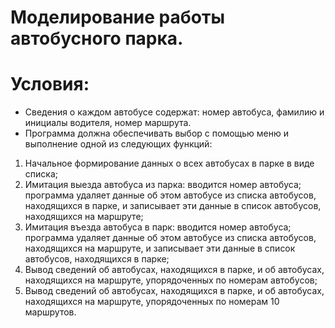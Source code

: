 # Моделирование работы автобусного парка.
# Условия:
-  Сведения о каждом автобусе содержат: номер автобуса, фамилию и инициалы водителя, номер маршрута. 
-  Программа должна обеспечивать выбор с помощью меню и выполнение одной из следующих функций:
  1)	Начальное формирование данных о всех автобусах в парке в виде списка; 
  2)	Имитация выезда автобуса из парка: вводится номер автобуса; программа удаляет данные об этом автобусе из списка автобусов, находящихся в парке, и записывает эти данные в список автобусов, находящихся на маршруте;
  3)	Имитация въезда автобуса в парк: вводится номер автобуса; программа удаляет данные об этом автобусе из списка автобусов, находящихся на маршруте, и записывает эти данные в список автобусов, находящихся в парке;
  4)	Вывод сведений об автобусах, находящихся в парке, и об автобусах, находящихся на маршруте, упорядоченных по номерам автобусов;
  5)	Вывод сведений об автобусах, находящихся в парке, и об автобусах, находящихся на маршруте, упорядоченных по номерам 10 маршрутов.
